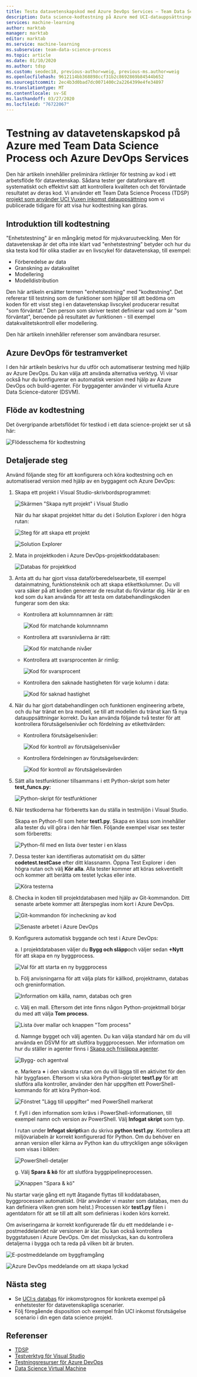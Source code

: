 ```yaml
---
title: Testa datavetenskapskod med Azure DevOps Services – Team Data Science Process
description: Data science-kodtestning på Azure med UCI-datauppsättningen för förutsägelse av vuxeninkomster med Team Data Science Process och Azure DevOps Services
services: machine-learning
author: marktab
manager: marktab
editor: marktab
ms.service: machine-learning
ms.subservice: team-data-science-process
ms.topic: article
ms.date: 01/10/2020
ms.author: tdsp
ms.custom: seodec18, previous-author=weig, previous-ms.author=weig
ms.openlocfilehash: 9612114bb368898ccf31b2c8692869b84544b652
ms.sourcegitcommit: 2ec4b3d0bad7dc0071400c2a2264399e4fe34897
ms.translationtype: MT
ms.contentlocale: sv-SE
ms.lasthandoff: 03/27/2020
ms.locfileid: "76722067"
---
```

# <a name="data-science-code-testing-on-azure-with-the-team-data-science-process-and-azure-devops-services"></a>Testning av datavetenskapskod på Azure med Team Data Science Process och Azure DevOps Services
Den här artikeln innehåller preliminära riktlinjer för testning av kod i ett arbetsflöde för datavetenskap. Sådana tester ger dataforskare ett systematiskt och effektivt sätt att kontrollera kvaliteten och det förväntade resultatet av deras kod. Vi använder ett Team Data Science Process (TDSP) [projekt som använder UCI Vuxen inkomst datauppsättning](https://github.com/Azure/MachineLearningSamples-TDSPUCIAdultIncome) som vi publicerade tidigare för att visa hur kodtestning kan göras. 

## <a name="introduction-on-code-testing"></a>Introduktion till kodtestning
"Enhetstestning" är en mångårig metod för mjukvaruutveckling. Men för datavetenskap är det ofta inte klart vad "enhetstestning" betyder och hur du ska testa kod för olika stadier av en livscykel för datavetenskap, till exempel:

* Förberedelse av data
* Granskning av datakvalitet
* Modellering
* Modelldistribution 

Den här artikeln ersätter termen "enhetstestning" med "kodtestning". Det refererar till testning som de funktioner som hjälper till att bedöma om koden för ett visst steg i en datavetenskap livscykel producerar resultat "som förväntat." Den person som skriver testet definierar vad som är "som förväntat", beroende på resultatet av funktionen - till exempel datakvalitetskontroll eller modellering.

Den här artikeln innehåller referenser som användbara resurser.

## <a name="azure-devops-for-the-testing-framework"></a>Azure DevOps för testramverket
I den här artikeln beskrivs hur du utför och automatiserar testning med hjälp av Azure DevOps. Du kan välja att använda alternativa verktyg. Vi visar också hur du konfigurerar en automatisk version med hjälp av Azure DevOps och build-agenter. För byggagenter använder vi virtuella Azure Data Science-datorer (DSVM).

## <a name="flow-of-code-testing"></a>Flöde av kodtestning
Det övergripande arbetsflödet för testkod i ett data science-projekt ser ut så här: 

![Flödesschema för kodtestning](./media/code-test/test-flow-chart.PNG)

    
## <a name="detailed-steps"></a>Detaljerade steg

Använd följande steg för att konfigurera och köra kodtestning och en automatiserad version med hjälp av en byggagent och Azure DevOps:

1. Skapa ett projekt i Visual Studio-skrivbordsprogrammet:

    ![Skärmen "Skapa nytt projekt" i Visual Studio](./media/code-test/create_project.PNG)

   När du har skapat projektet hittar du det i Solution Explorer i den högra rutan:
    
    ![Steg för att skapa ett projekt](./media/code-test/create_python_project_in_vs.PNG)

    ![Solution Explorer](./media/code-test/solution_explorer_in_vs.PNG)

1. Mata in projektkoden i Azure DevOps-projektkoddatabasen: 

    ![Databas för projektkod](./media/code-test/create_repo.PNG)

1. Anta att du har gjort vissa dataförberedelsearbete, till exempel datainmatning, funktionsteknik och att skapa etikettkolumner. Du vill vara säker på att koden genererar de resultat du förväntar dig. Här är en kod som du kan använda för att testa om databehandlingskoden fungerar som den ska:

    * Kontrollera att kolumnnamnen är rätt:
    
      ![Kod för matchande kolumnnamn](./media/code-test/check_column_names.PNG)

    * Kontrollera att svarsnivåerna är rätt:

      ![Kod för matchande nivåer](./media/code-test/check_response_levels.PNG)

    * Kontrollera att svarsprocenten är rimlig:

      ![Kod för svarsprocent](./media/code-test/check_response_percentage.PNG)

    * Kontrollera den saknade hastigheten för varje kolumn i data:
    
      ![Kod för saknad hastighet](./media/code-test/check_missing_rate.PNG)


1. När du har gjort databehandlingen och funktionen engineering arbete, och du har tränat en bra modell, se till att modellen du tränat kan få nya datauppsättningar korrekt. Du kan använda följande två tester för att kontrollera förutsägelsenivåer och fördelning av etikettvärden:

    * Kontrollera förutsägelsenivåer:
    
      ![Kod för kontroll av förutsägelsenivåer](./media/code-test/check_prediction_levels.PNG)

    * Kontrollera fördelningen av förutsägelsevärden:

      ![Kod för kontroll av förutsägelsevärden](./media/code-test/check_prediction_values.PNG)

1. Sätt alla testfunktioner tillsammans i ett Python-skript som heter **test_funcs.py:**

    ![Python-skript för testfunktioner](./media/code-test/create_file_test_func.PNG)


1. När testkoderna har förberetts kan du ställa in testmiljön i Visual Studio.

   Skapa en Python-fil som heter **test1.py**. Skapa en klass som innehåller alla tester du vill göra i den här filen. Följande exempel visar sex tester som förberetts:
    
    ![Python-fil med en lista över tester i en klass](./media/code-test/create_file_test1_class.PNG)

1. Dessa tester kan identifieras automatiskt om du sätter **codetest.testCase** efter ditt klassnamn. Öppna Test Explorer i den högra rutan och välj **Kör alla**. Alla tester kommer att köras sekventiellt och kommer att berätta om testet lyckas eller inte.

    ![Köra testerna](./media/code-test/run_tests.PNG)

1. Checka in koden till projektdatabasen med hjälp av Git-kommandon. Ditt senaste arbete kommer att återspeglas inom kort i Azure DevOps.

    ![Git-kommandon för incheckning av kod](./media/code-test/git_check_in.PNG)

    ![Senaste arbetet i Azure DevOps](./media/code-test/git_check_in_most_recent_work.PNG)

1. Konfigurera automatisk byggande och test i Azure DevOps:

    a. I projektdatabasen väljer du **Bygg och släpp**och väljer sedan **+Nytt** för att skapa en ny byggprocess.

    ![Val för att starta en ny byggprocess](./media/code-test/create_new_build.PNG)

    b. Följ anvisningarna för att välja plats för källkod, projektnamn, databas och greninformation.
    
    ![Information om källa, namn, databas och gren](./media/code-test/fill_in_build_info.PNG)

    c. Välj en mall. Eftersom det inte finns någon Python-projektmall börjar du med att välja **Tom process**. 

    ![Lista över mallar och knappen "Tom process"](./media/code-test/start_empty_process_template.PNG)

    d. Namnge bygget och välj agenten. Du kan välja standard här om du vill använda en DSVM för att slutföra byggprocessen. Mer information om hur du ställer in agenter finns i [Skapa och frisläppa agenter](https://docs.microsoft.com/azure/devops/pipelines/agents/agents?view=vsts).
    
    ![Bygg- och agentval](./media/code-test/select_agent.PNG)

    e. Markera **+** i den vänstra rutan om du vill lägga till en aktivitet för den här byggfasen. Eftersom vi ska köra Python-skriptet **test1.py** för att slutföra alla kontroller, använder den här uppgiften ett PowerShell-kommando för att köra Python-kod.
    
    ![Fönstret "Lägg till uppgifter" med PowerShell markerat](./media/code-test/add_task_powershell.PNG)

    f. Fyll i den information som krävs i PowerShell-informationen, till exempel namn och version av PowerShell. Välj **Infogat skript** som typ. 
    
    I rutan under **Infogat skript**kan du skriva **python test1.py**. Kontrollera att miljövariabeln är korrekt konfigurerad för Python. Om du behöver en annan version eller kärna av Python kan du uttryckligen ange sökvägen som visas i bilden: 
    
    ![PowerShell-detaljer](./media/code-test/powershell_scripts.PNG)

    g. Välj **Spara & kö** för att slutföra byggpipelineprocessen.

    ![Knappen "Spara & kö"](./media/code-test/save_and_queue_build_definition.PNG)

Nu startar varje gång ett nytt åtagande flyttas till koddatabasen, byggprocessen automatiskt. (Här använder vi master som databas, men du kan definiera vilken gren som helst.) Processen kör **test1.py** filen i agentdatorn för att se till att allt som definieras i koden körs korrekt. 

Om aviseringarna är korrekt konfigurerade får du ett meddelande i e-postmeddelandet när versionen är klar. Du kan också kontrollera byggstatusen i Azure DevOps. Om det misslyckas, kan du kontrollera detaljerna i bygga och ta reda på vilken bit är bruten.

![E-postmeddelande om byggframgång](./media/code-test/email_build_succeed.PNG)

![Azure DevOps meddelande om att skapa lyckad](./media/code-test/vs_online_build_succeed.PNG)

## <a name="next-steps"></a>Nästa steg
* Se [UCI:s databas](https://github.com/Azure/MachineLearningSamples-TDSPUCIAdultIncome) för inkomstprognos för konkreta exempel på enhetstester för datavetenskapliga scenarier.
* Följ föregående disposition och exempel från UCI inkomst förutsägelse scenario i din egen data science projekt.

## <a name="references"></a>Referenser
* [TDSP](https://aka.ms/tdsp)
* [Testverktyg för Visual Studio](https://www.visualstudio.com/vs/features/testing-tools/)
* [Testningsresurser för Azure DevOps](https://www.visualstudio.com/team-services/)
* [Data Science Virtual Machine](https://azure.microsoft.com/services/virtual-machines/data-science-virtual-machines/)

